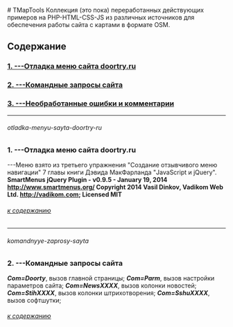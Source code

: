 ﻿﻿﻿﻿# TMapTools
Коллекция (это пока) переработанных действующих примеров на PHP-HTML-CSS-JS из различных источников для обеспечения работы сайта с картами в формате OSM.  

## Содержание
### [1. ---Отладка меню сайта doortry.ru](#otladka-menyu-sayta-doortry-ru)
### [2. ---Командные запросы сайта](#komandnyye-zaprosy-sayta)
### [3. ---Необработанные ошибки и комментарии](#neobrabotannye-oshibki)
***
###### otladka-menyu-sayta-doortry-ru
### 1. ---Отладка меню сайта doortry.ru

---Mеню взято из третьего упражнения  "Создание отзывчивого меню навигации" 7 главы книги Дэвида МакФарланда "JavaScript и jQuery".
**SmartMenus jQuery Plugin - v0.9.5 - January 19, 2014
http://www.smartmenus.org/
Copyright 2014 Vasil Dinkov, Vadikom Web Ltd. 
http://vadikom.com; Licensed MIT** 

###### [к содержанию](#%D1%81%D0%BE%D0%B4%D0%B5%D1%80%D0%B6%D0%B0%D0%BD%D0%B8%D0%B5)
***
###### komandnyye-zaprosy-sayta
### 2. ---Командные запросы сайта
***Com=Doorty***, вызов главной страницы;
***Com=Parm***, вызов настройки параметров сайта;
***Com=NewsXXXX***, вызов колонки новостей;
***Com=StihXXXX***, вызов колонки штрихотворения;
***Com=SshuXXXX***, вызов софтшутки;



###### [к содержанию](#%D1%81%D0%BE%D0%B4%D0%B5%D1%80%D0%B6%D0%B0%D0%BD%D0%B8%D0%B5)



